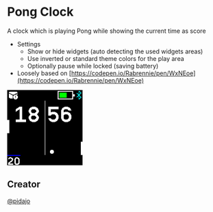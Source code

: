 # Pong Clock

A clock which is playing Pong while showing the current time as score
* Settings
  *  Show or hide widgets (auto detecting the used widgets areas)
  *  Use inverted or standard theme colors for the play area
  *  Optionally pause while locked (saving battery)
* Loosely based on [https://codepen.io/Rabrennie/pen/WxNEoe](https://codepen.io/Rabrennie/pen/WxNEoe)

![](screenshot.png)

## Creator
[@pidajo](https://github.com/pidajo)
